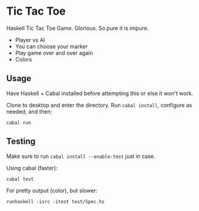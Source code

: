 # Tic Tac Toe

Haskell Tic Tac Toe Game. Glorious. So pure it is impure.

* Player vs AI
* You can choose your marker
* Play game over and over again
* Colors

## Usage

Have Haskell + Cabal installed before attempting this or else it won't work.

Clone to desktop and enter the directory. Run `cabal install`, configure as needed, and then:

```
cabal run
```

## Testing

Make sure to run `cabal install --enable-test` just in case.

Using cabal (faster):

```
cabal test
```

For pretty output (color), but slower:

```
runhaskell -isrc -itest test/Spec.hs
```
